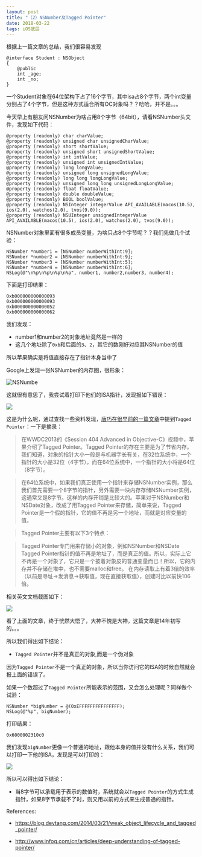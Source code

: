 ```yaml
---
layout: post
title: "（2）NSNumber及Tagged Pointer"
date: 2018-03-22
tags: iOS底层
---
```


根据上一篇文章的总结，我们很容易发现

```
@interface Student : NSObject
{
    @public
    int _age;
    int _no;
}
```

一个Student对象在64位架构下占了16个字节，其中isa占8个字节，两个int变量分别占了4个字节，但是这种方式适合所有OC对象吗？？哈哈，并不是。。。

今天早上有朋友问NSNumber为啥占用8个字节（64bit），请看NSNumber头文件，发现如下代码：

```
@property (readonly) char charValue;
@property (readonly) unsigned char unsignedCharValue;
@property (readonly) short shortValue;
@property (readonly) unsigned short unsignedShortValue;
@property (readonly) int intValue;
@property (readonly) unsigned int unsignedIntValue;
@property (readonly) long longValue;
@property (readonly) unsigned long unsignedLongValue;
@property (readonly) long long longLongValue;
@property (readonly) unsigned long long unsignedLongLongValue;
@property (readonly) float floatValue;
@property (readonly) double doubleValue;
@property (readonly) BOOL boolValue;
@property (readonly) NSInteger integerValue API_AVAILABLE(macos(10.5), ios(2.0), watchos(2.0), tvos(9.0));
@property (readonly) NSUInteger unsignedIntegerValue API_AVAILABLE(macos(10.5), ios(2.0), watchos(2.0), tvos(9.0));
```

NSNumber对象里面有很多成员变量，为啥只占8个字节呢？？我们先做几个试验：


```
NSNumber *number1 = [NSNumber numberWithInt:9];
NSNumber *number2 = [NSNumber numberWithInt:9];
NSNumber *number3 = [NSNumber numberWithInt:5];
NSNumber *number4 = [NSNumber numberWithInt:6];
NSLog(@"\n%p\n%p\n%p\n%p", number1, number2,number3, number4);
```

下面是打印结果：

```
0xb000000000000093
0xb000000000000093
0xb000000000000052
0xb000000000000062
```

我们发现：

* number1和number2的对象地址竟然是一样的
* 这几个地址除了`0xb`和后面的`3`、`2`，其它的数刚好对应其NSNumber的值

所以苹果确实是将值直接存在了指针本身当中了

Google上发现一张NSNumber的内存图，很形象：

![NSNumbe](http://otogtitz7.bkt.clouddn.com/2018-03-22-NSNumber.png)


这就很有意思了，我尝试着打印下他们的ISA指针，发现报如下错误：

![](http://otogtitz7.bkt.clouddn.com/2018-03-22-15217046164134.jpg)


这是为什么呢，通过查找一些资料发现，[唐巧在很早前的一篇文章](https://blog.devtang.com/2014/03/21/weak_object_lifecycle_and_tagged_pointer/)中提到`Tagged Pointer`：一下是摘录：

> 在WWDC2013的《Session 404 Advanced in Objective-C》视频中，苹果介绍了Tagged Pointer。Tagged Pointer的存在主要是为了节省内存。我们知道，对象的指针大小一般是与机器字长有关，在32位系统中，一个指针的大小是32位（4字节），而在64位系统中，一个指针的大小将是64位（8字节）。

> 在64位系统中，如果我们真正使用一个指针来存储NSNumber实例，那么我们首先需要一个8字节的指针，另外需要一块内存存储NSNumber实例，这通常又是8字节。这样的内存开销是比较大的。苹果对于NSNumber和NSDate对象，改成了用Tagged Pointer来存储，简单来说，Tagged Pointer是一个假的指针，它的值不再是另一个地址，而就是对应变量的值。

> Tagged Pointer主要有以下3个特点：

> Tagged Pointer专门用来存储小的对象，例如NSNumber和NSDate
Tagged Pointer指针的值不再是地址了，而是真正的值。所以，实际上它不再是一个对象了，它只是一个披着对象皮的普通变量而已！所以，它的内存并不存储在堆中，也不需要malloc和free。
在内存读取上有着3倍的效率（以前是寻址->发消息->获取值，现在直接获取值），创建时比以前快106倍。

相关英文文档截图如下：

![](http://otogtitz7.bkt.clouddn.com/2018-03-22-15217049155699.jpg)

看了上面的文章，终于恍然大悟了，大神不愧是大神，这篇文章是14年初写的。。。

所以我们得出如下结论：
* `Tagged Pointer`并不是真正的对象,而是一个伪对象

因为`Tagged Pointer`不是一个真正的对象，所以当你访问它的ISA的时候自然就会报上面的错误了。


如果一个数超过了`Tagged Pointer`所能表示的范围，又会怎么处理呢？同样做个试验：

```
NSNumber *bigNumber = @(0xEFFFFFFFFFFFFFFF);
NSLog(@"%p", bigNumber);
```

打印结果：

```
0x6000002310c0
```

我们发现`bigNumber`更像一个普通的地址，跟他本身的值并没有什么关系，我们可以打印一下他的ISA，发现是可以打印的：

![](http://otogtitz7.bkt.clouddn.com/2018-03-22-15217063008204.jpg)

所以可以得出如下结论：

* 当8字节可以承载用于表示的数值时，系统就会以`Tagged Pointer`的方式生成指针，如果8字节承载不了时，则又用以前的方式来生成普通的指针。


References:

* https://blog.devtang.com/2014/03/21/weak_object_lifecycle_and_tagged_pointer/

* http://www.infoq.com/cn/articles/deep-understanding-of-tagged-pointer/




